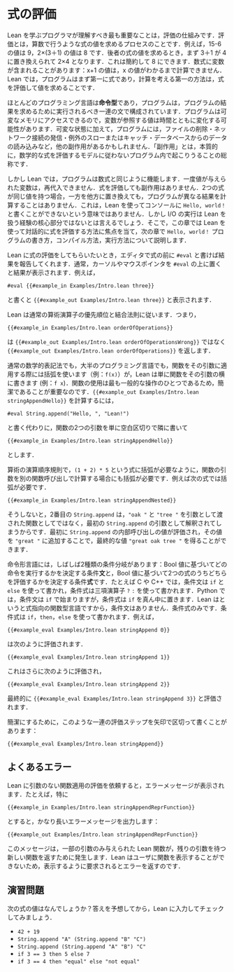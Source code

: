 <!-- # Evaluating Expressions -->
# 式の評価

<!-- The most important thing to understand as a programmer learning Lean
is how evaluation works. Evaluation is the process of finding the
value of an expression, just as one does in arithmetic. For instance,
the value of 15 - 6 is 9 and the value of 2 × (3 + 1) is 8.
To find the value of the latter expression, 3 + 1 is first replaced by 4, yielding 2 × 4, which itself can be reduced to 8.
Sometimes, mathematical expressions contain variables: the value of _x_ + 1 cannot be computed until we know what the value of _x_ is.
In Lean, programs are first and foremost expressions, and the primary way to think about computation is as evaluating expressions to find their values. -->

Lean を学ぶプログラマが理解すべき最も重要なことは，評価の仕組みです．評価とは，算数で行うような式の値を求めるプロセスのことです．例えば，15-6 の値は 9，2×(3＋1) の値は 8 です．後者の式の値を求めるとき，まず 3＋1 が 4 に置き換えられて 2×4 となります．これは簡約して 8 にできます．数式に変数が含まれることがあります：x+1 の値は，x の値がわかるまで計算できません．Lean では，プログラムはまず第一に式であり，計算を考える第一の方法は，式を評価して値を求めることです．

<!-- Most programming languages are _imperative_, where a program consists
of a series of statements that should be carried out in order to find
the program's result. Programs have access to mutable memory, so the
value referred to by a variable can change over time. In addition to mutable state, programs may have other side
effects, such as deleting files, making outgoing network connections,
throwing or catching exceptions, and reading data from a
database. "Side effects" is essentially a catch-all term for
describing things that may happen in a program that don't follow the
model of evaluating mathematical expressions. -->

ほとんどのプログラミング言語は**命令型**であり，プログラムは，プログラムの結果を求めるために実行されるべき一連の文で構成されています．プログラムは可変なメモリにアクセスできるので，変数が参照する値は時間とともに変化する可能性があります．可変な状態に加えて，プログラムには，ファイルの削除・ネットワーク接続の発信・例外のスローまたはキャッチ・データベースからのデータの読み込みなど，他の副作用があるかもしれません．「副作用」とは，本質的に，数学的な式を評価するモデルに従わないプログラム内で起こりうることの総称です．

<!-- In Lean, however, programs work the same way as mathematical
expressions. Once given a value, variables cannot be reassigned. Evaluating an expression cannot have side effects. If two
expressions have the same value, then replacing one with the other
will not cause the program to compute a different result. This does
not mean that Lean cannot be used to write `Hello, world!` to the
console, but performing I/O is not a core part of the experience of
using Lean in the same way. Thus, this chapter focuses on how to
evaluate expressions interactively with Lean, while the next chapter
describes how to write, compile, and run the `Hello, world!` program. -->

しかし Lean では，プログラムは数式と同じように機能します．一度値が与えられた変数は，再代入できません．式を評価しても副作用はありません．2つの式が同じ値を持つ場合，一方を他方に置き換えても，プログラムが異なる結果を計算することはありません．これは，Lean を使ってコンソールに `Hello, world！` と書くことができないという意味ではありません．しかし I/O の実行は Lean を扱う経験の核心部分ではないとは言えるでしょう．そこで，この章では Lean を使って対話的に式を評価する方法に焦点を当て，次の章で `Hello, world！` プログラムの書き方，コンパイル方法，実行方法について説明します．

<!-- To ask Lean to evaluate an expression, write `#eval` before it in your
editor, which will then report the result back. Typically, the result
is found by putting the cursor or mouse pointer over `#eval`. For
instance, -->

Lean に式の評価をしてもらいたいとき，エディタで式の前に `#eval` と書けば結果を報告してくれます．通常，カーソルやマウスポインタを `#eval` の上に置くと結果が表示されます．例えば，

```lean
#eval {{#example_in Examples/Intro.lean three}}
```

<!-- yields the value `{{#example_out Examples/Intro.lean three}}`. -->

と書くと `{{#example_out Examples/Intro.lean three}}` と表示されます．

<!-- Lean obeys the ordinary rules of precedence and associativity for
arithmetic operators. That is, -->

Lean は通常の算術演算子の優先順位と結合法則に従います．つまり，

```lean
{{#example_in Examples/Intro.lean orderOfOperations}}
```
<!-- yields the value `{{#example_out Examples/Intro.lean orderOfOperations}}` rather than
`{{#example_out Examples/Intro.lean orderOfOperationsWrong}}`. -->

は `{{#example_out Examples/Intro.lean orderOfOperationsWrong}}` ではなく `{{#example_out Examples/Intro.lean orderOfOperations}}` を返します．

<!-- While both ordinary mathematical notation and the majority of
programming languages use parentheses (e.g. `f(x)`) to apply a function to its
arguments, Lean simply writes the function next to its
arguments (e.g. `f x`). Function application is one of the most common operations,
so it pays to keep it concise. Rather than writing -->

通常の数学的表記法でも，大半のプログラミング言語でも，関数をその引数に適用する際には括弧を使います（例：`f(x)`）が，Lean は単に関数をその引数の横に書きます (例：`f x`)．関数の使用は最も一般的な操作のひとつであるため，簡潔であることが重要なのです．`{{#example_out Examples/Intro.lean stringAppendHello}}` を計算するには，

```lean
#eval String.append("Hello, ", "Lean!")
```
<!-- to compute `{{#example_out Examples/Intro.lean stringAppendHello}}`,
one would instead write -->

と書く代わりに，関数の2つの引数を単に空白区切りで隣に書いて

``` Lean
{{#example_in Examples/Intro.lean stringAppendHello}}
```
<!-- where the function's two arguments are simply written next to
it with spaces. -->
とします．

<!-- Just as the order-of-operations rules for arithmetic demand
parentheses in the expression `(1 + 2) * 5`, parentheses are also
necessary when a function's argument is to be computed via another
function call. For instance, parentheses are required in -->

算術の演算順序規則で，`(1 + 2) * 5` という式に括弧が必要なように，関数の引数を別の関数呼び出しで計算する場合にも括弧が必要です．例えば次の式では括弧が必要です．

``` Lean
{{#example_in Examples/Intro.lean stringAppendNested}}
```
<!-- because otherwise the second `String.append` would be interpreted as
an argument to the first, rather than as a function being passed
`"oak "` and `"tree"` as arguments. The value of the inner `String.append`
call must be found first, after which it can be appended to `"great "`,
yielding the final value `{{#example_out Examples/Intro.lean stringAppendNested}}`. -->

そうしないと，2番目の `String.append` は，`"oak "` と `"tree "` を引数として渡された関数としてではなく，最初の `String.append` の引数として解釈されてしまうからです．最初に `String.append` の内部呼び出しの値が評価され，その値を `"great "` に追加することで，最終的な値 `"great oak tree "` を得ることができます．

<!-- Imperative languages often have two kinds of conditional: a
conditional _statement_ that determines which instructions to carry
out based on a Boolean value, and a conditional _expression_ that
determines which of two expressions to evaluate based on a Boolean
value. For instance, in C and C++, the conditional statement is
written using `if` and `else`, while the conditional expression is
written with a ternary operator `?` and `:`. In Python, the
conditional statement begins with `if`, while the conditional
expression puts `if` in the middle.
Because Lean is an expression-oriented functional language, there are no conditional statements, only conditional expressions.
They are written using `if`, `then`, and `else`. For
instance, -->

命令形言語には，しばしば2種類の条件分岐があります：Bool 値に基づいてどの命令を実行するかを決定する条件**文**と，Bool 値に基づいて2つの式のうちどちらを評価するかを決定する条件**式**です．たとえば C や C++ では，条件文は `if` と `else` を使って書かれ，条件式は三項演算子 `?` `:` を使って書かれます．Python では，条件文は `if` で始まりますが，条件式は `if` を真ん中に置きます．Lean はというと式指向の関数型言語ですから，条件文はありません．条件式のみです．条件式は `if`，`then`，`else` を使って書かれます．例えば，

``` Lean
{{#example_eval Examples/Intro.lean stringAppend 0}}
```
<!-- evaluates to -->
は次のように評価されます．
``` Lean
{{#example_eval Examples/Intro.lean stringAppend 1}}
```
<!-- which evaluates to -->
これはさらに次のように評価され，
```lean
{{#example_eval Examples/Intro.lean stringAppend 2}}
```
<!-- which finally evaluates to `{{#example_eval Examples/Intro.lean stringAppend 3}}`. -->

最終的に `{{#example_eval Examples/Intro.lean stringAppend 3}}` と評価されます．

<!-- For the sake of brevity, a series of evaluation steps like this will sometimes be written with arrows between them: -->

簡潔にするために，このような一連の評価ステップを矢印で区切って書くことがあります：

```lean
{{#example_eval Examples/Intro.lean stringAppend}}
```

<!-- ## Messages You May Meet -->
## よくあるエラー

<!-- Asking Lean to evaluate a function application that is missing an argument will lead to an error message.
In particular, the example -->

Lean に引数のない関数適用の評価を依頼すると，エラーメッセージが表示されます．たとえば，特に

```lean
{{#example_in Examples/Intro.lean stringAppendReprFunction}}
```
<!-- yields a quite long error message: -->

とすると，かなり長いエラーメッセージを出力します：

```output error
{{#example_out Examples/Intro.lean stringAppendReprFunction}}
```

<!-- This message occurs because Lean functions that are applied to only some of their arguments return new functions that are waiting for the rest of the arguments.
Lean cannot display functions to users, and thus returns an error when asked to do so. -->

このメッセージは，一部の引数のみ与えられた Lean 関数が，残りの引数を待つ新しい関数を返すために発生します．Lean はユーザに関数を表示することができないため，表示するように要求されるとエラーを返すのです．

<!-- ## Exercises -->
## 演習問題

<!-- What are the values of the following expressions? Work them out by hand,
then enter them into Lean to check your work. -->

次の式の値はなんでしょうか？答えを予想してから，Lean に入力してチェックしてみましょう．

 * `42 + 19`
 * `String.append "A" (String.append "B" "C")`
 * `String.append (String.append "A" "B") "C"`
 * `if 3 == 3 then 5 else 7`
 * `if 3 == 4 then "equal" else "not equal"`
